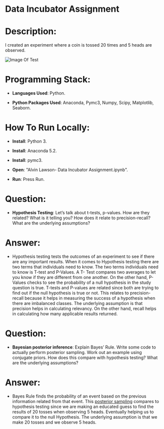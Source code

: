 # Data Incubator Assignment

# Description:

I created an experiment where a coin is tossed 20 times and 5 heads are observed. 

![Image Of Test](https://raw.githubusercontent.com/al11588/AlvinLawson---Data-Incubator-Assignment/alvinbranch/B04958_02_01.png?token=AFM1uC0Vor0z1m4bCGfS7_Q9c5sjClDkks5bJpJRwA%3D%3D)

# Programming Stack: 
*	**Languages Used**: Python.

*	**Python Packages Used**: Anaconda, Pymc3, Numpy, Scipy, Matplotlib, Seaborn.

# How To Run Locally:

*	**Install**: Python 3.

*	**Install**: Anaconda 5.2.

*	**Install**: pymc3.

*	**Open**: "Alvin Lawson- Data Incubator Assignment.ipynb".

*	**Run**: Press Run.

# Question:

* **Hypothesis Testing**: Let’s talk about t-tests, p-values. How are they
related? What is it telling you? How does it relate to precision-recall?
What are the underlying assumptions?

# Answer:

* Hypothesis testing tests the outcomes of an experiment to see if there are any important results. When it comes to Hypothesis testing there are two terms that individuals need to know. The two terms individuals need to know is T-test and P-Values. A T- Test compares two averages to let you know if they are different from one another. On the other hand, P-Values checks to see the probability of a null hypothesis in the study question is true. T-tests and P-values are related since both are trying to find out if the null hypothesis is true or not. This relates to precision-recall because it helps in measuring the success of a hypothesis when there are imbalanced classes. The underlying assumption is that precision helps in calculating relevancy. On the other hand, recall helps in calculating how many applicable results returned. 

# Question:

* **Bayesian posterior inference**: Explain Bayes’ Rule. Write some code to
actually perform posterior sampling. Work out an example using conjugate
priors. How does this compare with hypothesis testing? What are the
underlying assumptions?

# Answer:

* Bayes Rule finds the probability of an event based on the previous information related from that event. This [posterior sampling] compares to hypothesis testing since we are making an educated guess to find the results of 20 tosses when observing 5 heads. Eventually helping us to compare it to the null Hypothesis. The underlying assumption is that we make 20 tosses and we observe 5 heads.

[posterior sampling]:https://github.com/al11588/AlvinLawson---Data-Incubator-Assignment
